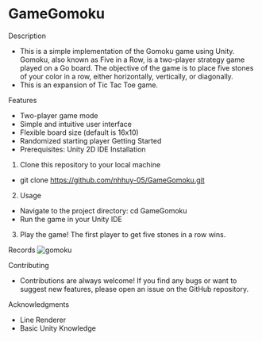 # GameGomoku

Description
- This is a simple implementation of the Gomoku game using Unity. Gomoku, also known as Five in a Row, is a two-player strategy game played on a Go board. The objective of the game is to place five stones of your color in a row, either horizontally, vertically, or diagonally.
- This is an expansion of Tic Tac Toe game.

Features
- Two-player game mode
- Simple and intuitive user interface
- Flexible board size (default is 16x10)
- Randomized starting player
Getting Started
- Prerequisites: Unity 2D IDE
Installation
1. Clone this repository to your local machine 
- git clone https://github.com/nhhuy-05/GameGomoku.git
2. Usage
- Navigate to the project directory: cd GameGomoku
- Run the game in your Unity IDE
3. Play the game! The first player to get five stones in a row wins.

Records
![gomoku](https://user-images.githubusercontent.com/99873058/224222809-234bd745-aa38-4e4b-b55b-6fc23043e6de.gif)

Contributing
- Contributions are always welcome! If you find any bugs or want to suggest new features, please open an issue on the GitHub repository.

Acknowledgments
- Line Renderer
- Basic Unity Knowledge
